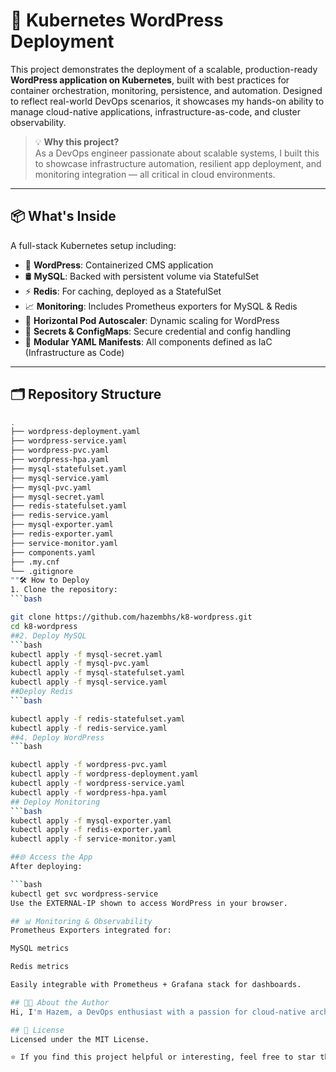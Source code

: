 # 🚀 Kubernetes WordPress Deployment

This project demonstrates the deployment of a scalable, production-ready **WordPress application on Kubernetes**, built with best practices for container orchestration, monitoring, persistence, and automation. Designed to reflect real-world DevOps scenarios, it showcases my hands-on ability to manage cloud-native applications, infrastructure-as-code, and cluster observability.

> 💡 **Why this project?**  
> As a DevOps engineer passionate about scalable systems, I built this to showcase infrastructure automation, resilient app deployment, and monitoring integration — all critical in cloud environments.

---

## 📦 What's Inside

A full-stack Kubernetes setup including:

- 📝 **WordPress**: Containerized CMS application
- 🛢️ **MySQL**: Backed with persistent volume via StatefulSet
- ⚡ **Redis**: For caching, deployed as a StatefulSet
- 📈 **Monitoring**: Includes Prometheus exporters for MySQL & Redis
- 🔁 **Horizontal Pod Autoscaler**: Dynamic scaling for WordPress
- 🔐 **Secrets & ConfigMaps**: Secure credential and config handling
- 🧪 **Modular YAML Manifests**: All components defined as IaC (Infrastructure as Code)

---

## 🗂️ Repository Structure

```bash
.
├── wordpress-deployment.yaml
├── wordpress-service.yaml
├── wordpress-pvc.yaml
├── wordpress-hpa.yaml
├── mysql-statefulset.yaml
├── mysql-service.yaml
├── mysql-pvc.yaml
├── mysql-secret.yaml
├── redis-statefulset.yaml
├── redis-service.yaml
├── mysql-exporter.yaml
├── redis-exporter.yaml
├── service-monitor.yaml
├── components.yaml
├── .my.cnf
└── .gitignore
""🛠️ How to Deploy
1. Clone the repository:
```bash

git clone https://github.com/hazembhs/k8-wordpress.git
cd k8-wordpress
##2. Deploy MySQL
```bash
kubectl apply -f mysql-secret.yaml
kubectl apply -f mysql-pvc.yaml
kubectl apply -f mysql-statefulset.yaml
kubectl apply -f mysql-service.yaml
##Deploy Redis
```bash

kubectl apply -f redis-statefulset.yaml
kubectl apply -f redis-service.yaml
##4. Deploy WordPress
```bash

kubectl apply -f wordpress-pvc.yaml
kubectl apply -f wordpress-deployment.yaml
kubectl apply -f wordpress-service.yaml
kubectl apply -f wordpress-hpa.yaml
## Deploy Monitoring
```bash
kubectl apply -f mysql-exporter.yaml
kubectl apply -f redis-exporter.yaml
kubectl apply -f service-monitor.yaml

##🌐 Access the App
After deploying:

```bash
kubectl get svc wordpress-service
Use the EXTERNAL-IP shown to access WordPress in your browser.

## 📊 Monitoring & Observability
Prometheus Exporters integrated for:

MySQL metrics

Redis metrics

Easily integrable with Prometheus + Grafana stack for dashboards.

## 👨‍💻 About the Author
Hi, I'm Hazem, a DevOps enthusiast with a passion for cloud-native architecture, automation, and building reliable infrastructure. This project is a reflection of my skills in Kubernetes, YAML, CI/CD practices, and scalable deployments. I'm actively seeking opportunities in DevOps/SRE roles where I can contribute to infrastructure excellence and innovation.

## 📜 License
Licensed under the MIT License.

⭐️ If you find this project helpful or interesting, feel free to star the repo and connect with me on LinkedIn.
